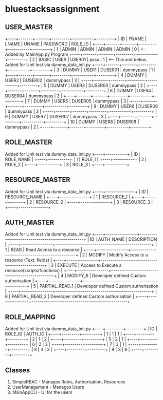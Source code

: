# bluestacksassignment


## USER_MASTER
+----+-------+-------+---------+-----------+---------+
| ID | FNAME | LNAME | UNAME   | PASSWORD  | ROLE_ID |
+----+-------+-------+---------+-----------+---------+
| 1  | ADMIN | ADMIN | ADMIN   | ADMIN     | 0       | <-- Added by MainApp.py Program 
+----+-------+-------+---------+-----------+---------+
| 2  | BASIC | USER  | USER01  | pass      | 1       | <-- This and below, Added for Unit test via dummy_data_init.py
+----+-------+-------+---------+-----------+---------+
| 3  | DUMMY | USER1 | DUSER01 | dummypass | 1       |
+----+-------+-------+---------+-----------+---------+
| 4  | DUMMY | USER2 | DUSER02 | dummypass | 3       |
+----+-------+-------+---------+-----------+---------+
| 5  | DUMMY | USER3 | DUSER03 | dummypass | 2       |
+----+-------+-------+---------+-----------+---------+
| 6  | DUMMY | USER4 | DUSER04 | dummypass | 2       |
+----+-------+-------+---------+-----------+---------+
| 7  | DUMMY | USER5 | DUSER05 | dummypass | 3       |
+----+-------+-------+---------+-----------+---------+
| 8  | DUMMY | USER6 | DUSER06 | dummypass | 3       |
+----+-------+-------+---------+-----------+---------+
| 9  | DUMMY | USER7 | DUSER07 | dummypass | 3       |
+----+-------+-------+---------+-----------+---------+
| 10 | DUMMY | USER8 | DUSER08 | dummypass | 2       |
+----+-------+-------+---------+-----------+---------+

## ROLE_MASTER
Added for Unit test via dummy_data_init.py
+----+-----------+
| ID | ROLE_NAME | 
+----+-----------+
| 1  | ROLE_1    |
+----+-----------+
| 2  | ROLE_2    |
+----+-----------+
| 3  | ROLE_3    |
+----+-----------+

## RESOURCE_MASTER
Added for Unit test via dummy_data_init.py
+----+---------------+
| ID | RESOURCE_NAME |
+----+---------------+
| 1  | RESOURCE_1    |
+----+---------------+
| 2  | RESOURCE_2    |
+----+---------------+
| 3  | RESOURCE_3    |
+----+---------------+

## AUTH_MASTER
Added for Unit test via dummy_data_init.py
+----+----------------+-------------------------------------------------+
| ID | AUTH_NAME      | DESCRIPTION                                     |
+----+----------------+-------------------------------------------------+
| 1  | READ           | Read Access to a resource                       |
+----+----------------+-------------------------------------------------+
| 2  | MODIFY         | Modify Access to a resource (Text, fields)      |
+----+----------------+-------------------------------------------------+
| 3  | EXECUTE        | Access to Execute a resource(scripts/functions) |
+----+----------------+-------------------------------------------------+
| 4  | MODIFY_9       | Developer defined Custom authorisation          |
+----+----------------+-------------------------------------------------+
| 5  | PARTIAL_READ_1 | Developer defined Custom authorisation          |
+----+----------------+-------------------------------------------------+
| 6  | PARTIAL_READ_2 | Developer defined Custom authorisation          |
+----+----------------+-------------------------------------------------+

## ROLE_MAPPING
Added for Unit test via dummy_data_init.py
+----+---------+---------+
| ID | ROLE_ID | AUTH_ID |
+----+---------+---------+
| 1  | 1       | 1       |
+----+---------+---------+
| 2  | 1       | 2       |
+----+---------+---------+
| 5  | 2       | 1       |
+----+---------+---------+
| 6  | 2       | 3       |
+----+---------+---------+
| 7  | 3       | 1       |
+----+---------+---------+
| 8  | 3       | 3       |
+----+---------+---------+
| 9  | 3       | 6       |
+----+---------+---------+

## Classes
1) SimpleRBAC - Manages Roles, Authorisation, Resources
2) UserManagement - Manages Users
3) MainAppCLI - UI for the users
